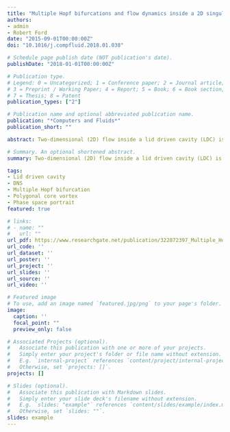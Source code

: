 ```yaml
---
title: "Multiple Hopf bifurcations and flow dynamics inside a 2D singular lid driven cavity"
authors:
- admin
- Robert Ford
date: "2015-09-01T00:00:00Z"
doi: "10.1016/j.compfluid.2018.01.038"

# Schedule page publish date (NOT publication's date).
publishDate: "2018-01-01T00:00:00Z"

# Publication type.
# Legend: 0 = Uncategorized; 1 = Conference paper; 2 = Journal article;
# 3 = Preprint / Working Paper; 4 = Report; 5 = Book; 6 = Book section;
# 7 = Thesis; 8 = Patent
publication_types: ["2"]

# Publication name and optional abbreviated publication name.
publication: "*Computers and Fluids*"
publication_short: ""

abstract: Two-dimensional (2D) flow inside a lid driven cavity (LDC) is shown to display multi-modal behavior in a consistent manner following the first Hopf bifurcation with varying Reynolds numbers ($Re$), depending upon the chosen spatial and temporal discretization scheme. Direct numerical simulation (DNS) following impulsive start, is used to show spatio-temporal growth and its nonlinear saturation of disturbance growth. Despite the fact that researchers have produced different value of Reynolds number when first Hopf bifurcation occurs ($Re_{cr1}$), DNS fundamentally differs from classical bifurcation studies involving global instability study of an equilibrium flow due to adopted nonlinear approach and not restricting the analysis to temporal instability only. The accuracy attribute of the DNS adopted here has been shown conclusively earlier via demonstration of a weak transient polygonal core vortex surrounded by relatively stronger gyrating vortices, which appear as a constellation after the disappearance of the transient, in Sengupta {\it et al.} (J. Comput. Phys., {\bf 228}, 3048- 3071 and 6150-6168 (2009)). Investigated LDC flow is characterized by multiple time scales at any $Re$, which are weak function of $Re$ in selective intervals, punctuated by multiple bifurcations. The present investigation achieves two primary goals. First, it proposes to reconcile that $Re_{cr1}$ obtained by different numerical approaches can be shown to be in same range, provided the equilibrium flow obtained is of good quality, untainted by excessive diffusion. Secondly, we also show that for increasing $Re$ following the first Hopf bifurcation, the flow during the limit cycle suffers a secondary instability, thus, requiring computation of the flow field over a longer time period. The first goal is met by exciting the flow field with a pulsating vortex inside the LDC for a very high accuracy scheme, we are able to show the universal nature of the primary bifurcation for $Re$ in the range between 8020 and 8025. The flow at higher $Re$ displays significantly increased spectral peaks, including broad-band spectrum and the understanding of all these have been aided by phase space portraits.

# Summary. An optional shortened abstract.
summary: Two-dimensional (2D) flow inside a lid driven cavity (LDC) is shown to display multi-modal behavior in a consistent manner following the first Hopf bifurcation with varying Reynolds numbers ($Re$), depending upon the chosen spatial and temporal discretization scheme. Direct numerical simulation (DNS) following impulsive start, is used to show spatio-temporal growth and its nonlinear saturation of disturbance growth. Despite the fact that researchers have produced different value of Reynolds number when first Hopf bifurcation occurs ($Re_{cr1}$), DNS fundamentally differs from classical bifurcation studies involving global instability study of an equilibrium flow due to adopted nonlinear approach and not restricting the analysis to temporal instability only. The accuracy attribute of the DNS adopted here has been shown conclusively earlier via demonstration of a weak transient polygonal core vortex surrounded by relatively stronger gyrating vortices, which appear as a constellation after the disappearance of the transient, in Sengupta {\it et al.} (J. Comput. Phys., {\bf 228}, 3048- 3071 and 6150-6168 (2009)). Investigated LDC flow is characterized by multiple time scales at any $Re$, which are weak function of $Re$ in selective intervals, punctuated by multiple bifurcations. The present investigation achieves two primary goals. First, it proposes to reconcile that $Re_{cr1}$ obtained by different numerical approaches can be shown to be in same range, provided the equilibrium flow obtained is of good quality, untainted by excessive diffusion. Secondly, we also show that for increasing $Re$ following the first Hopf bifurcation, the flow during the limit cycle suffers a secondary instability, thus, requiring computation of the flow field over a longer time period. The first goal is met by exciting the flow field with a pulsating vortex inside the LDC for a very high accuracy scheme, we are able to show the universal nature of the primary bifurcation for $Re$ in the range between 8020 and 8025. The flow at higher $Re$ displays significantly increased spectral peaks, including broad-band spectrum and the understanding of all these have been aided by phase space portraits.

tags:
- Lid driven cavity
- DNS
- Multiple Hopf bifurcation
- Polygonal core vortex
- Phase space portrait
featured: true

# links:
# - name: ""
#   url: ""
url_pdf: https://www.researchgate.net/publication/322872397_Multiple_Hopf_bifurcations_and_flow_dynamics_inside_a_2D_singular_lid_driven_cavity
url_code: ''
url_dataset: ''
url_poster: ''
url_project: ''
url_slides: ''
url_source: ''
url_video: ''

# Featured image
# To use, add an image named `featured.jpg/png` to your page's folder.
image:
  caption: ''
  focal_point: ""
  preview_only: false

# Associated Projects (optional).
#   Associate this publication with one or more of your projects.
#   Simply enter your project's folder or file name without extension.
#   E.g. `internal-project` references `content/project/internal-project/index.md`.
#   Otherwise, set `projects: []`.
projects: []

# Slides (optional).
#   Associate this publication with Markdown slides.
#   Simply enter your slide deck's filename without extension.
#   E.g. `slides: "example"` references `content/slides/example/index.md`.
#   Otherwise, set `slides: ""`.
slides: example
---
```

